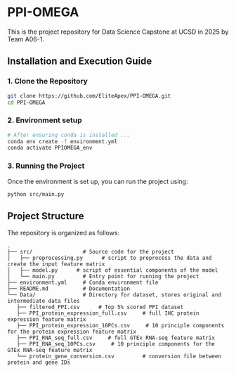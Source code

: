 # PPI-OMEGA

This is the project repository for Data Science Capstone at UCSD in 2025 by Team A06-1.


## Installation and Execution Guide

### **1. Clone the Repository**
```bash
git clone https://github.com/EliteApex/PPI-OMEGA.git
cd PPI-OMEGA
```

### **2. Environment setup**
```bash
# After ensuring conda is installed ...
conda env create -f environment.yml
conda activate PPIOMEGA_env  
```

### **3. Running the Project**

Once the environment is set up, you can run the project using:

```bash
python src/main.py 
```


## Project Structure

The repository is organized as follows:

```text
.
├── src/                # Source code for the project
│   ├── preprocessing.py      # script to preprocess the data and create the input feature matrix 
│   ├── model.py      # script of essential components of the model
│   └── main.py         # Entry point for running the project
├── environment.yml     # Conda environment file
├── README.md           # Documentation
└── Data/               # Directory for dataset, stores original and intermediate data files
   ├── filtered_PPI.csv      # Top 5% scored PPI dataset
   ├── PPI_protein_expression_full.csv     # full IHC protein expression feature matrix
   ├── PPI_protein_expression_10PCs.csv     # 10 principle components for the protein expression feature matrix
   ├── PPI_RNA_seq_full.csv     # full GTEx RNA-seq feature matrix
   ├── PPI_RNA_seq_10PCs.csv     # 10 principle components for the GTEx RNA-seq feature matrix
   └── protein_gene_conversion.csv         # conversion file between protein and gene IDs
```

<!-- `sample_data.py`: a script to sample a subset of data for experimenting and testing purpose. -->

<!-- Data source: <a href="https://string-db.org/cgi/download?sessionId=bLtv7nEpZD9a&species_text=Homo+sapiens&settings_expanded=0&min_download_score=0&filter_redundant_pairs=0&delimiter_type=txt">STRING Database</a>
Paper reference: <a href="https://ieeexplore.ieee.org/stamp/stamp.jsp?tp=&arnumber=10120954">PASNVGA</a> -->